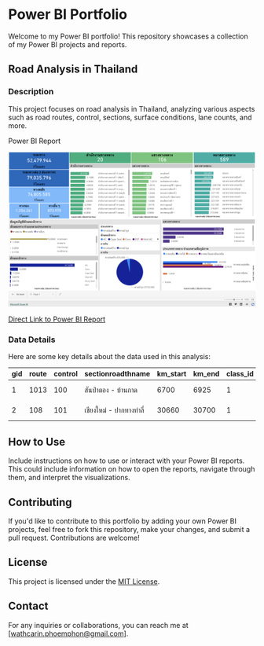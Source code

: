 # Power BI Portfolio

Welcome to my Power BI portfolio! This repository showcases a collection of my Power BI projects and reports.

## Road Analysis in Thailand

### Description

This project focuses on road analysis in Thailand, analyzing various aspects such as road routes, control, sections, surface conditions, lane counts, and more.

Power BI Report

![Power BI Report Image](https://github.com/DomWatcharin/PowerBI-Dashboard/blob/9470d9a767af4c5886d2ea22468c35ee2f459ed0/data/Screenshot%202567-02-21%20at%2022.40.58.png)

[Direct Link to Power BI Report](https://app.powerbi.com/view?r=eyJrIjoiMmE5MmUxMTktMWFjMy00MTgzLTg3NjMtYjQzZjgzMGNkODA2IiwidCI6ImU0OWRhNTdiLWI2MDItNDY2Ny1iMjU3LWYyMjgxOWUwZjA5MCIsImMiOjEwfQ%3D%3D&pageName=ReportSection)

### Data Details

Here are some key details about the data used in this analysis:

| gid | route | control | sectionroadthname | km_start | km_end | class_id | class_name | type_id | type_name | character_id | character_name | aadt_total | lane_count | lane_count_main | surface_id | surface_name | lane_surface | length | length_to2 | road_id | road_type_id | road_type_name | region_code | region_name | division_code | division_name | division | district_code | district_name | depot_code | depot_name |
| --- | ----- | ------- | ----------------- | -------- | ------ | -------- | ---------- | ------- | --------- | ------------ | -------------- | ---------- | ---------- | ---------------- | ---------- | ------------ | ------------ | ------ | ----------- | ------- | ------------ | -------------- | ----------- | ----------- | ------------- | ------------- | -------- | ------------- | ------------- | ----------- | ---------- |
| 1 | 1013 | 100 | สันป่าตอง - บ้านกาด | 6700 | 6925 | 1 | ทางบำรุง | 1 | ทางหลัก | 1 | ทางธรรมดา | 10492 | 4 | 4 ช่องจราจร | 2 | AC. | 4 | 0.225 | 0.45 | 4377 | 1 | ทางหลวงแผ่นดิน | 2 | ภาคเหนือ | 520 | สำนักงานทางหลวงที่ 1 (เชียงใหม่) | 1 | 521 | ขท.เชียงใหม่ที่ 1 | 52101 | หมวดทางหลวงสันป่าตอง |
| 2 | 108 | 101 | เชียงใหม่ - ปากทางท่าลี่ | 30660 | 30700 | 1 | ทางบำรุง | 1 | ทางหลัก | 1 | ทางธรรมดา | 53768 | 2 | 2 ช่องจราจร | 2 | AC. | 2 | 0.04 | 0.04 | 4253 | 1 | ทางหลวงแผ่นดิน | 2 | ภาคเหนือ | 520 | สำนักงานทางหลวงที่ 1 (เชียงใหม่) | 1 | 521 | ขท.เชียงใหม่ที่ 1 | 52101 | หมวดทางหลวงสันป่าตอง |

## How to Use

Include instructions on how to use or interact with your Power BI reports. This could include information on how to open the reports, navigate through them, and interpret the visualizations.

## Contributing

If you'd like to contribute to this portfolio by adding your own Power BI projects, feel free to fork this repository, make your changes, and submit a pull request. Contributions are welcome!

## License

This project is licensed under the [MIT License](LICENSE).

## Contact

For any inquiries or collaborations, you can reach me at [wathcarin.phoemphon@gmail.com].
